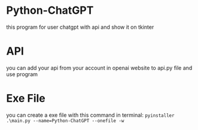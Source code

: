 # Python-ChatGPT
 this program for user chatgpt with api and show it on tkinter

# API
 you can add your api from your account in openai website to api.py file and use program

# Exe File
 you can create a exe file with this command in terminal:
 `pyinstaller .\main.py --name=Python-ChatGPT --onefile -w`